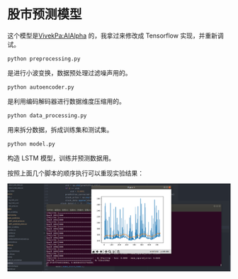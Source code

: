 # 股市预测模型

这个模型是[VivekPa:AIAlpha](https://github.com/VivekPa/AIAlpha) 的，我拿过来修改成 Tensorflow 实现，并重新调试。

    python preprocessing.py

是进行小波变换，数据预处理过滤噪声用的。

    python autoencoder.py

是利用编码解码器进行数据维度压缩用的。

    python data_processing.py

用来拆分数据，拆成训练集和测试集。

    python model.py

构造 LSTM 模型，训练并预测数据用。

按照上面几个脚本的顺序执行可以重现实验结果：

![](result.png)
